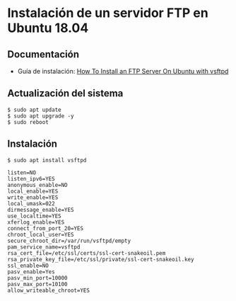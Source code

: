 # Instalación de un servidor FTP en Ubuntu 18.04

## Documentación
* Guía de instalación: [How To Install an FTP Server On Ubuntu with vsftpd](https://phoenixnap.com/kb/install-ftp-server-on-ubuntu-vsftpd)

## Actualización del sistema
```terminal
$ sudo apt update
$ sudo apt upgrade -y
$ sudo reboot
```

## Instalación
```terminal
$ sudo apt install vsftpd
```

```
listen=NO
listen_ipv6=YES
anonymous_enable=NO
local_enable=YES
write_enable=YES
local_umask=022
dirmessage_enable=YES
use_localtime=YES
xferlog_enable=YES
connect_from_port_20=YES
chroot_local_user=YES
secure_chroot_dir=/var/run/vsftpd/empty
pam_service_name=vsftpd
rsa_cert_file=/etc/ssl/certs/ssl-cert-snakeoil.pem
rsa_private_key_file=/etc/ssl/private/ssl-cert-snakeoil.key
ssl_enable=NO
pasv_enable=Yes
pasv_min_port=10000
pasv_max_port=10100
allow_writeable_chroot=YES
```
